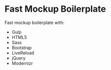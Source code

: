 # Fast Mockup Boilerplate
Fast mockup boilerplate with:

* Gulp 
* HTML5
* Sass
* Bootstrap
* LiveReload
* jQuery
* Modernizr


